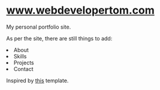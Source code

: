 # www.webdevelopertom.com
My personal portfolio site.

As per the site, there are still things to add:
<li>About</li>
<li>Skills</li>
<li>Projects</li>
<li>Contact</li>

Inspired by <a href="https://github.com/bmorelli25/portfolio-template">this<a> template.

